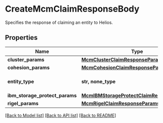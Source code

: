 # CreateMcmClaimResponseBody

Specifies the response of claiming an entity to Helios.

## Properties
Name | Type | Description | Notes
------------ | ------------- | ------------- | -------------
**cluster_params** | [**McmClusterClaimResponseParams**](McmClusterClaimResponseParams.md) |  | [optional] 
**cohesion_params** | [**McmCohesionClaimResponseParams**](McmCohesionClaimResponseParams.md) |  | [optional] 
**entity_type** | **str, none_type** | Specfies the type of entity. | [optional] 
**ibm_storage_protect_params** | [**McmIBMStorageProtectClaimResponseParams**](McmIBMStorageProtectClaimResponseParams.md) |  | [optional] 
**rigel_params** | [**McmRigelClaimResponseParams**](McmRigelClaimResponseParams.md) |  | [optional] 

[[Back to Model list]](../README.md#documentation-for-models) [[Back to API list]](../README.md#documentation-for-api-endpoints) [[Back to README]](../README.md)


